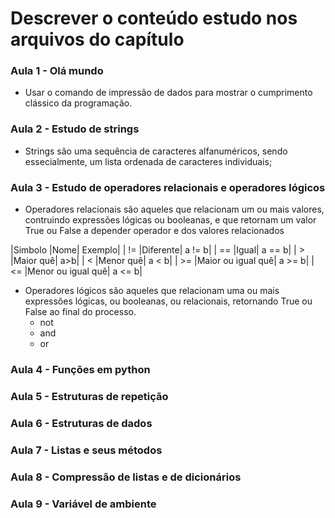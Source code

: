 # Descrever o conteúdo estudo nos arquivos do capítulo


### Aula 1 - Olá mundo
- Usar o comando de impressão de dados para mostrar o cumprimento clássico da programação.

### Aula 2 - Estudo de strings
- Strings são uma sequência de caracteres alfanuméricos, sendo essecialmente, um lista ordenada de caracteres individuais;


### Aula 3 - Estudo de operadores relacionais e operadores lógicos
- Operadores relacionais são aqueles que relacionam um ou mais valores, contruindo expressões lógicas ou booleanas, e que retornam um valor True ou False a depender operador e dos valores relacionados

|Simbolo |Nome| Exemplo|
| !=     |Diferente| a != b|
| ==     |Igual| a == b|
| >      |Maior quê| a>b|
| <      |Menor quê| a < b|
| >=     |Maior ou igual quê| a >= b|
| <=     |Menor ou igual quê| a <= b|

- Operadores lógicos são aqueles que relacionam uma ou mais expressões lógicas, ou booleanas, ou relacionais, retornando True ou False ao final do processo.
    - not
    - and
    - or


### Aula 4 - Funções em python



### Aula 5 - Estruturas de repetição


### Aula 6 - Estruturas de dados


### Aula 7 - Listas e seus métodos


### Aula 8 - Compressão de listas e de dicionários


### Aula 9 - Variável de ambiente

